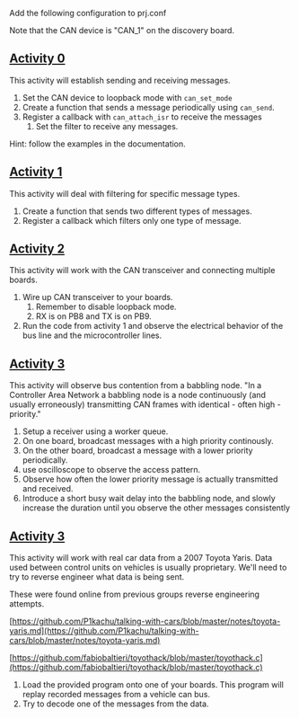 Add the following configuration to prj.conf

Note that the CAN device is "CAN_1" on the discovery board.

## [Activity 0](https://github.com/uofu-emb/rtos/tree/main/labs/7.networking#activity-0)

This activity will establish sending and receiving messages.

1. Set the CAN device to loopback mode with `can_set_mode`
2. Create a function that sends a message periodically using `can_send`.
3. Register a callback with `can_attach_isr` to receive the messages
    1. Set the filter to receive any messages.

Hint: follow the examples in the documentation.

## [Activity 1](https://github.com/uofu-emb/rtos/tree/main/labs/7.networking#activity-1)

This activity will deal with filtering for specific message types.

1. Create a function that sends two different types of messages.
2. Register a callback which filters only one type of message.

## [Activity 2](https://github.com/uofu-emb/rtos/tree/main/labs/7.networking#activity-2)

This activity will work with the CAN transceiver and connecting multiple boards.

1. Wire up CAN transceiver to your boards.
    1. Remember to disable loopback mode.
    2. RX is on PB8 and TX is on PB9.
2. Run the code from activity 1 and observe the electrical behavior of the bus line and the microcontroller lines.

## [Activity 3](https://github.com/uofu-emb/rtos/tree/main/labs/7.networking#activity-3)

This activity will observe bus contention from a babbling node. "In a Controller Area Network a babbling node is a node continuously (and usually erroneously) transmitting CAN frames with identical - often high - priority."

1. Setup a receiver using a worker queue.
2. On one board, broadcast messages with a high priority continously.
3. On the other board, broadcast a message with a lower priority periodically.
4. use oscilloscope to observe the access pattern.
5. Observe how often the lower priority message is actually transmitted and received.
6. Introduce a short busy wait delay into the babbling node, and slowly increase the duration until you observe the other messages consistently

## [Activity 3](https://github.com/uofu-emb/rtos/tree/main/labs/7.networking#activity-3-1)

This activity will work with real car data from a 2007 Toyota Yaris. Data used between control units on vehicles is usually proprietary. We'll need to try to reverse engineer what data is being sent.

These were found online from previous groups reverse engineering attempts.

[https://github.com/P1kachu/talking-with-cars/blob/master/notes/toyota-yaris.md](https://github.com/P1kachu/talking-with-cars/blob/master/notes/toyota-yaris.md)

[https://github.com/fabiobaltieri/toyothack/blob/master/toyothack.c](https://github.com/fabiobaltieri/toyothack/blob/master/toyothack.c)

1. Load the provided program onto one of your boards. This program will replay recorded messages from a vehicle can bus.
2. Try to decode one of the messages from the data.